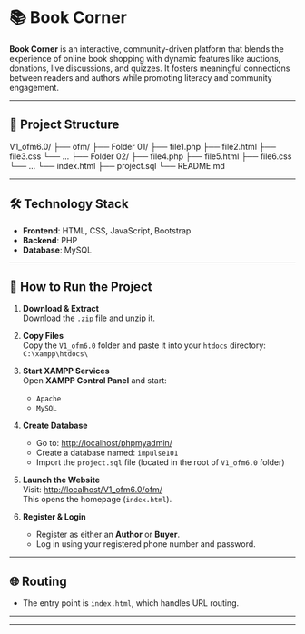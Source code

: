# 📚 Book Corner

**Book Corner** is an interactive, community-driven platform that blends the experience of online book shopping with dynamic features like auctions, donations, live discussions, and quizzes. It fosters meaningful connections between readers and authors while promoting literacy and community engagement.

---

## 📁 Project Structure
V1_ofm6.0/
  ├── ofm/
      ├── Folder 01/
          ├── file1.php
          ├── file2.html
          ├── file3.css
          └── ...
      ├── Folder 02/
          ├── file4.php
          ├── file5.html
          ├── file6.css
          └── ...
      └── index.html
  ├── project.sql
  └── README.md



---

## 🛠️ Technology Stack

- **Frontend**: HTML, CSS, JavaScript, Bootstrap  
- **Backend**: PHP  
- **Database**: MySQL  

---

## 🚀 How to Run the Project

1. **Download & Extract**  
   Download the `.zip` file and unzip it.

2. **Copy Files**  
   Copy the `V1_ofm6.0` folder and paste it into your `htdocs` directory:  
   `C:\xampp\htdocs\`

3. **Start XAMPP Services**  
   Open **XAMPP Control Panel** and start:
   - `Apache`
   - `MySQL`

4. **Create Database**  
   - Go to: [http://localhost/phpmyadmin/](http://localhost/phpmyadmin/)
   - Create a database named: `impulse101`
   - Import the `project.sql` file (located in the root of `V1_ofm6.0` folder)

5. **Launch the Website**  
   Visit: [http://localhost/V1_ofm6.0/ofm/](http://localhost/V1_ofm6.0/ofm/)  
   This opens the homepage (`index.html`).

6. **Register & Login**  
   - Register as either an **Author** or **Buyer**.
   - Log in using your registered phone number and password.

---

## 🌐 Routing

- The entry point is `index.html`, which handles URL routing.

---


---
